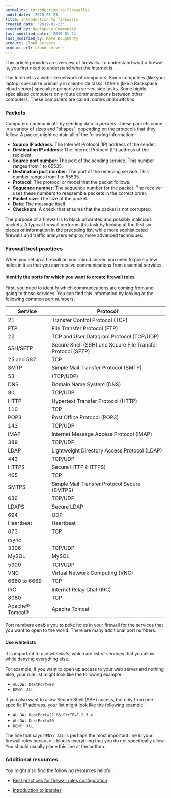 ```yaml
---
permalink: introduction-to-firewalls/
audit_date: '2019-01-23'
title: Introduction to firewalls
created_date: '2019-01-23'
created_by: Rackspace Community
last_modified_date: '2019-01-24'
last_modified_by: Kate Dougherty
product: Cloud Servers
product_url: cloud-servers
---
```


This article provides an overview of firewalls. To understand what a firewall
is, you first need to understand what the Internet is.

The Internet is a web-like network of computers. Some computers (like your
laptop) specialize primarily in client-side tasks. Others (like a Rackspace
cloud server) specialize primarily in server-side tasks. Some highly
specialized computers only route communications between other computers.
These computers are called _routers and switches_.

### Packets

Computers communicate by sending data in _packets_. These packets come in a
variety of sizes and "shapes", depending on the protocols that they follow.
A packet might contain all of the following information:

* **Source IP address**: The Internet Protocol (IP) address of the sender.
* **Destination IP address**: The Internet Protocol (IP) address of the
  recipient.
* **Source port number**: The port of the sending service. This number
  ranges from 1 to 65535.
* **Destination port number**: The port of the receiving service.
  This number ranges from 1 to 65535.
* **Protocol**: The protocol or model that the packet follows.
* **Sequence number**: The sequence number for the packet. The receiver uses
  these numbers to reassemble packets in the correct order.
* **Packet size**: The size of the packet.
* **Data**: The message itself.
* **Checksum**: A check that ensures that the packet is not corrupted.

The purpose of a firewall is to block unwanted and possibly malicious packets.
A typical firewall performs this task by looking at the first six pieces of
information in the preceding list, while more sophisticated firewalls and
traffic analyzers employ more advanced techniques.

### Firewall best practices

When you set up a firewall on your cloud server, you need to poke a few holes
in it so that you can receive communications from essential services.

#### Identify the ports for which you want to create firewall rules

First, you need to identify which communications are coming from and
going to those services. You can find this information by looking at the
following common port numbers:

| **Service** | **Protocol** |
|---------------|-------------------------------------------------------------|
| 21 | Transfer Control Protocol (TCP) |
| FTP | File Transfer Protocol (FTP) |
| 22 | TCP and User Datagram Protocol (TCP/UDP) |
| SSH/SFTP | Secure Shell (SSH) and Secure File Transfer Protocol (SFTP) |
| 25 and 587 | TCP |
| SMTP | Simple Mail Transfer Protocol (SMTP) |
| 53 | (TCP/UDP) |
| DNS | Domain Name System (DNS) |
| 80 | TCP/UDP |
| HTTP | Hypertext Transfer Protocol (HTTP) |
| 110 | TCP |
| POP3 | Post Office Protocol (POP3) |
| 143 | TCP/UDP |
| IMAP |  Internet Message Access Protocol (IMAP) |
| 389 | TCP/UDP |
| LDAP | Lightweight Directory Access Protocol (LDAP) |
| 443 | TCP/UDP |
| HTTPS | Secure HTTP (HTTPS) |
| 465 | TCP |
| SMTPS | Simple Mail Transfer Protocol Secure (SMTPS) |
| 636 | TCP/UDP |
| LDAPS | Secure LDAP |
| 694 | UDP |
| Heartbeat | Heartbeat |
| 873 | TCP |
| rsync |  |
| 3306 | TCP/UDP |
| MySQL | MySQL |
| 5900 | TCP/UDP |
| VNC | Virtual Network Computing (VNC) |
| 6660 to 6669 | TCP |
| IRC | Internet Relay Chat (IRC) |
| 8080 | TCP |
| Apache&reg; Tomcat&reg; | Apache Tomcat |


Port numbers enable you to poke holes in your firewall for the services that
you want to open to the world. There are many additional port numbers.

#### Use whitelists

It is important to use _whitelists_, which are list of services that you allow
while denying everything else.

For example, if you want to open up access to your web server and nothing
else, your rule list might look like the following example:

* `ALLOW: DestPort=80`
* `DENY: ALL`

If you also want to allow Secure Shell (SSH) access, but only from one
specific IP address, your list might look like the following example:

* `ALLOW: DestPort=22 && SrcIP=1.2.3.4`
* `ALLOW: DestPort=80`
* `DENY: ALL`

The line that says `DENY: ALL` is perhaps the most important line in your
firewall rules because it blocks everything that you do not specifically
allow. You should usually place this line at the bottom.

### Additional resources

You might also find the following resources helpful:

- [Best practices for firewall rules configuration](https://support.rackspace.com/how-to/best-practices-for-firewall-rules-configuration/)

- [Introduction to iptables](/how-to/introduction-to-iptables/)
